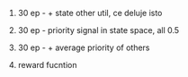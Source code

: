 1. 30 ep - + state other util, ce deluje isto
2. 30 ep - priority signal in state space, all 0.5 
3. 30 ep - + average priority of others

4. reward fucntion
